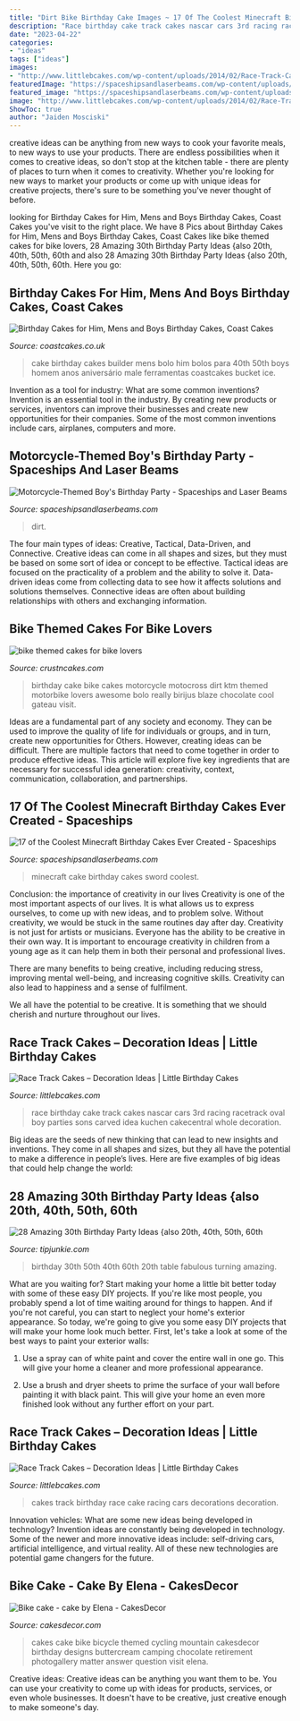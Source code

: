 ```yaml
---
title: "Dirt Bike Birthday Cake Images ~ 17 Of The Coolest Minecraft Birthday Cakes Ever Created"
description: "Race birthday cake track cakes nascar cars 3rd racing racetrack oval boy parties sons carved idea kuchen cakecentral whole decoration"
date: "2023-04-22"
categories:
- "ideas"
tags: ["ideas"]
images:
- "http://www.littlebcakes.com/wp-content/uploads/2014/02/Race-Track-Cake.jpg"
featuredImage: "https://spaceshipsandlaserbeams.com/wp-content/uploads/2015/09/motorcycle-birthday-party-ideas-boys.jpg-2.jpg"
featured_image: "https://spaceshipsandlaserbeams.com/wp-content/uploads/2015/09/motorcycle-birthday-party-ideas-boys.jpg-2.jpg"
image: "http://www.littlebcakes.com/wp-content/uploads/2014/02/Race-Track-Cake.jpg"
ShowToc: true
author: "Jaiden Mosciski"
---
```



creative ideas can be anything from new ways to cook your favorite meals, to new ways to use your products. There are endless possibilities when it comes to creative ideas, so don't stop at the kitchen table - there are plenty of places to turn when it comes to creativity. Whether you're looking for new ways to market your products or come up with unique ideas for creative projects, there's sure to be something you've never thought of before.

	

		
looking for Birthday Cakes for Him, Mens and Boys Birthday Cakes, Coast Cakes you've visit to the right place. We have 8 Pics about Birthday Cakes for Him, Mens and Boys Birthday Cakes, Coast Cakes like bike themed cakes for bike lovers, 28 Amazing 30th Birthday Party Ideas {also 20th, 40th, 50th, 60th and also 28 Amazing 30th Birthday Party Ideas {also 20th, 40th, 50th, 60th. Here you go:
		
    
## Birthday Cakes For Him, Mens And Boys Birthday Cakes, Coast Cakes

<img loading=lazy src="https://coastcakes.co.uk/wp-content/uploads/2013/11/cake-084ss.jpg" onerror="this.onerror=null;this.src='https://tse2.mm.bing.net/th?id=OIP.YuIy_AqYQGO8bWs1iYUEwgHaKZ&amp;pid=15.1';" alt="Birthday Cakes for Him, Mens and Boys Birthday Cakes, Coast Cakes">

_Source: coastcakes.co.uk_

>cake birthday cakes builder mens bolo him bolos para 40th 50th boys homem anos aniversário male ferramentas coastcakes bucket ice. 

	

Invention as a tool for industry: What are some common inventions?
Invention is an essential tool in the industry. By creating new products or services, inventors can improve their businesses and create new opportunities for their companies. Some of the most common inventions include cars, airplanes, computers and more.

    
## Motorcycle-Themed Boy&#039;s Birthday Party - Spaceships And Laser Beams

<img loading=lazy src="https://spaceshipsandlaserbeams.com/wp-content/uploads/2015/09/motorcycle-birthday-party-ideas-boys.jpg-2.jpg" onerror="this.onerror=null;this.src='https://tse2.mm.bing.net/th?id=OIP.WhYAXEV4D3hCwK6eCzdW2AHaLH&amp;pid=15.1';" alt="Motorcycle-Themed Boy&#039;s Birthday Party - Spaceships and Laser Beams">

_Source: spaceshipsandlaserbeams.com_

>dirt. 

	

The four main types of ideas: Creative, Tactical, Data-Driven, and Connective.
Creative ideas can come in all shapes and sizes, but they must be based on some sort of idea or concept to be effective. Tactical ideas are focused on the practicality of a problem and the ability to solve it. Data-driven ideas come from collecting data to see how it affects solutions and solutions themselves. Connective ideas are often about building relationships with others and exchanging information.

    
## Bike Themed Cakes For Bike Lovers

<img loading=lazy src="http://www.crustncakes.com/blog/wp-content/uploads/2016/12/e22a4198001408f5259044f79b409261.jpg" onerror="this.onerror=null;this.src='https://tse3.mm.bing.net/th?id=OIP.ymnTnf0x_PnyuJrITRkofwHaJ4&amp;pid=15.1';" alt="bike themed cakes for bike lovers">

_Source: crustncakes.com_

>birthday cake bike cakes motorcycle motocross dirt ktm themed motorbike lovers awesome bolo really birijus blaze chocolate cool gateau visit. 

	

Ideas are a fundamental part of any society and economy. They can be used to improve the quality of life for individuals or groups, and in turn, create new opportunities for Others. However, creating ideas can be difficult. There are multiple factors that need to come together in order to produce effective ideas. This article will explore five key ingredients that are necessary for successful idea generation: creativity, context, communication, collaboration, and partnerships.

    
## 17 Of The Coolest Minecraft Birthday Cakes Ever Created - Spaceships

<img loading=lazy src="https://spaceshipsandlaserbeams.com/wp-content/uploads/2017/11/cake-minecraft-620x830.jpg" onerror="this.onerror=null;this.src='https://tse3.mm.bing.net/th?id=OIP.fPKhPr4CxCTJL6ghLeuvOAHaJ6&amp;pid=15.1';" alt="17 of the Coolest Minecraft Birthday Cakes Ever Created - Spaceships">

_Source: spaceshipsandlaserbeams.com_

>minecraft cake birthday cakes sword coolest. 

	

Conclusion: the importance of creativity in our lives
Creativity is one of the most important aspects of our lives. It is what allows us to express ourselves, to come up with new ideas, and to problem solve. Without creativity, we would be stuck in the same routines day after day.
Creativity is not just for artists or musicians. Everyone has the ability to be creative in their own way. It is important to encourage creativity in children from a young age as it can help them in both their personal and professional lives.

There are many benefits to being creative, including reducing stress, improving mental well-being, and increasing cognitive skills. Creativity can also lead to happiness and a sense of fulfilment.

We all have the potential to be creative. It is something that we should cherish and nurture throughout our lives.

    
## Race Track Cakes – Decoration Ideas | Little Birthday Cakes

<img loading=lazy src="http://www.littlebcakes.com/wp-content/uploads/2014/02/Race-Track-Cake.jpg" onerror="this.onerror=null;this.src='https://tse2.mm.bing.net/th?id=OIP.0QoHcFu92lDLmfC7oD0BkAHaFj&amp;pid=15.1';" alt="Race Track Cakes – Decoration Ideas | Little Birthday Cakes">

_Source: littlebcakes.com_

>race birthday cake track cakes nascar cars 3rd racing racetrack oval boy parties sons carved idea kuchen cakecentral whole decoration. 

	

Big ideas are the seeds of new thinking that can lead to new insights and inventions. They come in all shapes and sizes, but they all have the potential to make a difference in people’s lives. Here are five examples of big ideas that could help change the world: 

    
## 28 Amazing 30th Birthday Party Ideas {also 20th, 40th, 50th, 60th

<img loading=lazy src="https://cdn.tipjunkie.com/wp-content/uploads/cache/7c/36/7c36568d326abd1670f793811aac8f41.jpg" onerror="this.onerror=null;this.src='https://tse2.mm.bing.net/th?id=OIP.ZtxZvpdWYTb6Xjh8j7_KkQHaJ3&amp;pid=15.1';" alt="28 Amazing 30th Birthday Party Ideas {also 20th, 40th, 50th, 60th">

_Source: tipjunkie.com_

>birthday 30th 50th 40th 60th 20th table fabulous turning amazing. 

	

What are you waiting for? Start making your home a little bit better today with some of these easy DIY projects.
If you're like most people, you probably spend a lot of time waiting around for things to happen. And if you're not careful, you can start to neglect your home's exterior appearance. So today, we're going to give you some easy DIY projects that will make your home look much better. First, let's take a look at some of the best ways to paint your exterior walls: 
1. Use a spray can of white paint and cover the entire wall in one go. This will give your home a cleaner and more professional appearance.

2. Use a brush and dryer sheets to prime the surface of your wall before painting it with black paint. This will give your home an even more finished look without any further effort on your part. 


    
## Race Track Cakes – Decoration Ideas | Little Birthday Cakes

<img loading=lazy src="http://www.littlebcakes.com/wp-content/uploads/2014/02/Race-Track-Birthday-Cakes-Pictures.jpg" onerror="this.onerror=null;this.src='https://tse1.mm.bing.net/th?id=OIP.07VxAJiCFfgaljgjZqVdEwHaEj&amp;pid=15.1';" alt="Race Track Cakes – Decoration Ideas | Little Birthday Cakes">

_Source: littlebcakes.com_

>cakes track birthday race cake racing cars decorations decoration. 

	

Innovation vehicles: What are some new ideas being developed in technology?
Invention ideas are constantly being developed in technology. Some of the newer and more innovative ideas include: self-driving cars, artificial intelligence, and virtual reality. All of these new technologies are potential game changers for the future.

    
## Bike Cake - Cake By Elena - CakesDecor

<img loading=lazy src="https://pic.cakesdecor.com/m/ulw1q1llrjqd2erocixr.jpg" onerror="this.onerror=null;this.src='https://tse1.mm.bing.net/th?id=OIP.2Pm44gT17uoO8GVh6aizEAHaKx&amp;pid=15.1';" alt="Bike cake - cake by Elena - CakesDecor">

_Source: cakesdecor.com_

>cakes cake bike bicycle themed cycling mountain cakesdecor birthday designs buttercream camping chocolate retirement photogallery matter answer question visit elena. 

	

Creative ideas:
Creative ideas can be anything you want them to be. You can use your creativity to come up with ideas for products, services, or even whole businesses. It doesn't have to be creative, just creative enough to make someone's day.


